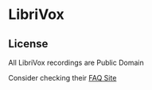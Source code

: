 # LibriVox

## License

All LibriVox recordings are Public Domain

Consider checking their [FAQ Site](https://wiki.librivox.org/index.php/Copyright_and_Public_Domain)
